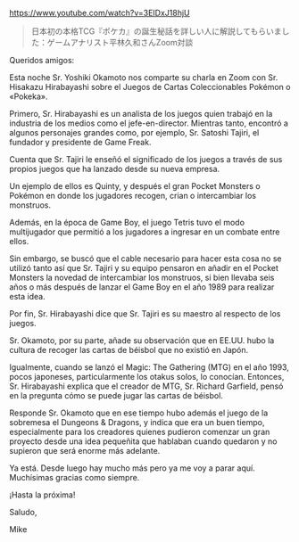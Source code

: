 https://www.youtube.com/watch?v=3EIDxJ18hjU

> 日本初の本格TCG『ポケカ』の誕生秘話を詳しい人に解説してもらいました：ゲームアナリスト平林久和さんZoom対談 

Queridos amigos:

Esta noche Sr. Yoshiki Okamoto nos comparte su charla en Zoom con Sr. Hisakazu Hirabayashi sobre el Juegos de Cartas Coleccionables Pokémon o «Pokeka».

Primero, Sr. Hirabayashi es un analista de los juegos quien trabajó en la industria de los medios como el jefe-en-director. Mientras tanto, encontró a algunos personajes grandes como, por ejemplo, Sr. Satoshi Tajiri, el fundador y presidente de Game Freak. 

Cuenta que Sr. Tajiri le enseñó el significado de los juegos a través de sus propios juegos que ha lanzado desde su nueva empresa. 

Un ejemplo de ellos es Quinty, y después el gran Pocket Monsters o Pokémon en donde los jugadores recogen, crian o intercambiar los monstruos. 

Además, en la época de Game Boy, el juego Tetris tuvo el modo multijugador que permitió a los jugadores a ingresar en un combate entre ellos. 

Sin embargo, se buscó que el cable necesario para hacer esta cosa no se utilizó tanto así que Sr. Tajiri y su equipo pensaron en añadir en el Pocket Monsters la novedad de intercambiar los monstruos, si bien llevaba seis años o más después de lanzar el Game Boy en el año 1989 para realizar esta idea.

Por fin, Sr. Hirabayashi dice que Sr. Tajiri es su maestro al respecto de los juegos.

Sr. Okamoto, por su parte, añade su observación que en EE.UU. hubo la cultura de recoger las cartas de béisbol que no existió en Japón. 

Igualmente, cuando se lanzó el Magic: The Gathering (MTG) en el año 1993, pocos japoneses, particularmente los otakus solos, lo conocían. Entonces, Sr. Hirabayashi explica que el creador de MTG, Sr. Richard Garfield, pensó en la pregunta cómo se puede jugar las cartas de béisbol. 

Responde Sr. Okamoto que en ese tiempo hubo además el juego de la sobremesa el Dungeons & Dragons, y indica que era un buen tiempo, especialmente para los creadores quienes pudieron comenzar un gran proyecto desde una idea pequeñita que hablaban cuando quedaron y no supieron que será enorme más adelante.

Ya está. Desde luego hay mucho más pero ya me voy a parar aquí. Muchísimas gracias como siempre.

¡Hasta la próxima!

Saludo,

Mike

